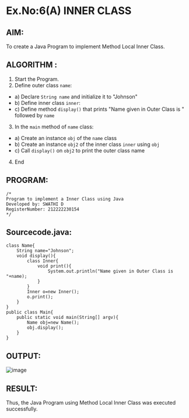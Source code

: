 # Ex.No:6(A)  INNER CLASS
## AIM:
To create a Java Program to implement Method Local Inner Class.

## ALGORITHM :
1.  Start the Program.
2.	Define outer class `name`:
-	a) Declare `String name` and initialize it to "Johnson"
-	b) Define inner class `inner`:
- c) Define method `display()` that prints "Name given in Outer Class is " followed by `name`
3.	In the `main` method of `name` class:
-	a) Create an instance `obj` of the `name` class
-	b) Create an instance `obj2` of the inner class `inner` using `obj`
-	c) Call `display()` on `obj2` to print the outer class name
4.	End






## PROGRAM:
 ```
/*
Program to implement a Inner Class using Java
Developed by: SWATHI D
RegisterNumber: 212222230154
*/
```

## Sourcecode.java:
```
class Name{
    String name="Johnson";
    void display(){
        class Inner{
            void print(){
                System.out.println("Name given in Outer Class is "+name);
            }
        }
        Inner o=new Inner();
        o.print();
    }
}
public class Main{
    public static void main(String[] argv){
        Name obj=new Name();
        obj.display();
    }
}

```
## OUTPUT:

![image](https://github.com/user-attachments/assets/dd2ced34-8ba8-4b21-9ac5-8599cdb91b71)



## RESULT:
Thus, the Java Program using Method Local Inner Class was executed successfully.

